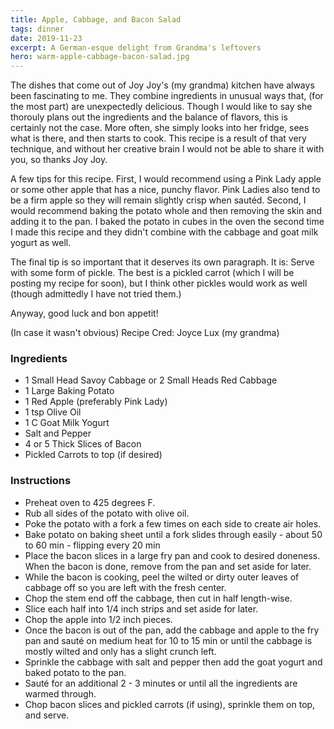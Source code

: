 ```yaml
---
title: Apple, Cabbage, and Bacon Salad
tags: dinner
date: 2019-11-23
excerpt: A German-esque delight from Grandma's leftovers
hero: warm-apple-cabbage-bacon-salad.jpg
---
```

The dishes that come out of Joy Joy's (my grandma) kitchen have always been fascinating 
to me. They combine ingredients in unusual ways that, (for the most part) are unexpectedly delicious. Though I would like to say she thorouly plans out the ingredients and the balance of flavors, this is certainly not the case. More often, she simply looks into her fridge, sees what is there, and then starts to cook. This recipe is a result of that very technique, and without her creative brain I would not be able to share it with you, so thanks Joy Joy.

A few tips for this recipe. First, I would recommend using a Pink Lady apple or some other apple that has a nice, punchy flavor. Pink Ladies also tend to be a firm apple so they will remain slightly crisp when sautéd. Second, I would recommend baking the potato whole and then removing the skin and adding it to the pan. I baked the potato in cubes in the oven the second time I made this recipe and they didn't combine with the cabbage and goat milk yogurt as well. 

The final tip is so important that it deserves its own paragraph. It is: Serve with some form of pickle. The best is a pickled carrot (which I will be posting my recipe for soon), but I think other pickles would work as well (though admittedly I have not tried them.)

Anyway, good luck and bon appetit!

<p>(In case it wasn't obvious) Recipe Cred: Joyce Lux (my grandma)</p>

<div class="list-row">
    <div class="list-column-1">
       <div class="list-card ingredients">
        <h3>Ingredients</h3>
          <ul>
            <li>1 Small Head Savoy Cabbage or 2 Small Heads Red Cabbage</li>
            <li>1 Large Baking Potato</li>
            <li>1 Red Apple (preferably Pink Lady)</li>
            <li>1 tsp Olive Oil</li>
            <li>1 C Goat Milk Yogurt</li>
            <li>Salt and Pepper</li>
            <li>4 or 5 Thick Slices of Bacon</li>
            <li>Pickled Carrots to top (if desired)</li>
          </ul>
        </div>
    </div>
    <div class="list-column-2">
       <div class="list-card instructions">
        <h3>Instructions</h3>
          <ul>
            <li>Preheat oven to 425 degrees F.</li>
            <li>Rub all sides of the potato with olive oil.</li>
            <li>Poke the potato with a fork a few times on each side to create air holes.</li>
            <li>Bake potato on baking sheet until a fork slides through easily - about 50 to 60 min - flipping every 20 min</li>
            <li>Place the bacon slices in a large fry pan and cook to desired doneness. When the bacon is done, remove from the pan and set aside for later.</li>
            <li>While the bacon is cooking, peel the wilted or dirty outer leaves of cabbage off so you are left with the fresh center.</li>
            <li>Chop the stem end off the cabbage, then cut in half length-wise.</li>
            <li>Slice each half into 1/4 inch strips and set aside for later.</li>
            <li>Chop the apple into 1/2 inch pieces.</li>
            <li>Once the bacon is out of the pan, add the cabbage and apple to the fry pan and sauté on medium heat for 10 to 15 min or until the cabbage is mostly wilted and only has a slight crunch left.</li>
            <li>Sprinkle the cabbage with salt and pepper then add the goat yogurt and baked potato to the pan.</li>
            <li>Sauté for an additional 2 - 3 minutes or until all the ingredients are warmed through.</li>
            <li>Chop bacon slices and pickled carrots (if using), sprinkle them on top, and serve.</li>
        </ul>
       </div>
    </div>
</div>
